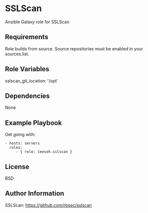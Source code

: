 SSLScan
=========

Ansible Galaxy role for SSLScan

Requirements
------------

Role builds from source. Source repositories must be enabled in your sources.list.

Role Variables
--------------

sslscan_git_location: '/opt'

Dependencies
------------

None

Example Playbook
----------------

Get going with:

    - hosts: servers
      roles:
         - { role: leesoh.sslscan }

License
-------

BSD

Author Information
------------------
SSLScan: https://github.com/rbsec/sslscan
